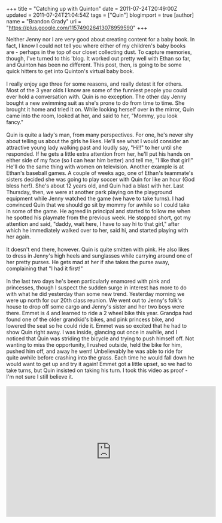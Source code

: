 +++
title = "Catching up with Quinton"
date = 2011-07-24T20:49:00Z
updated = 2011-07-24T21:04:54Z
tags = ["Quin"]
blogimport = true 
[author]
	name = "Brandon Grady"
	uri = "https://plus.google.com/115749026413078959590"
+++

Neither Jenny nor I are very good about creating content for a baby book. In fact, I know I could not tell you where either of my children's baby books are - perhaps in the top of our closet collecting dust. To capture memories, though, I've turned to this 'blog. It worked out pretty well with Ethan so far, and Quinton has been no different. This post, then, is going to be some quick hitters to get into Quinton's virtual baby book.<br /><br />I really enjoy age three for some reasons, and really detest it for others. Most of the 3 year olds I know are some of the funniest people you could ever hold a conversation with. Quin is no exception. The other day Jenny bought a new swimming suit as she's prone to do from time to time. She brought it home and tried it on. While looking herself over in the mirror, Quin came into the room, looked at her, and said to her, "Mommy, you look fancy."<br /><br />Quin is quite a lady's man, from many perspectives. For one, he's never shy about telling us about the girls he likes. He'll see what I would consider an attractive young lady walking past and loudly say, "Hi!!" to her until she responded. If he gets a little extra attention from her, he'll put his hands on either side of my face (so I can hear him better) and tell me, "I like that girl!" He'll do the same thing with women on television. Another example is at Ethan's baseball games. A couple of weeks ago, one of Ethan's teammate's sisters decided she was going to play soccer with Quin for like an hour (God bless her!). She's about 12 years old, and Quin had a blast with her. Last Thursday, then, we were at another park playing on the playground equipment while Jenny watched the game (we have to take turns). I had convinced Quin that we should go sit by mommy for awhile so I could take in some of the game. He agreed in principal and started to follow me when he spotted his playmate from the previous week. He stopped short, got my attention and said, "daddy, wait here, I have to say hi to that girl," after which he immediately walked over to her, said hi, and started playing with her again.<br /><br />It doesn't end there, however. Quin is quite smitten with pink. He also likes to dress in Jenny's high heels and sunglasses while carrying around one of her pretty purses. He gets mad at her if she takes the purse away, complaining that "I had it first!"<br /><br />In the last two days he's been particularly enamored with pink and princesses, though I suspect the sudden surge in interest has more to do with what he did yesterday than some new trend. Yesterday morning we were up north for our 20th class reunion. We went out to Jenny's folk's house to drop off some cargo and Jenny's sister and her two boys were there. Emmet is 4 and learned to ride a 2 wheel bike this year. Grandpa had found one of the older grandkid's bikes, and pink princess bike, and lowered the seat so he could ride it. Emmet was so excited that he had to show Quin right away. I was inside, glancing out once in awhile, and I noticed that Quin was striding the bicycle and trying to push himself off. Not wanting to miss the opportunity, I rushed outside, held the bike for him, pushed him off, and away he went! Unbelievably he was able to ride for quite awhile before crashing into the grass. Each time he would fall down he would want to get up and try it again! Emmet got a little upset, so we had to take turns, but Quin insisted on taking his turn. I took this video as proof - I'm not sure I still believe it.<br /><br /><iframe width="560" height="349" src="http://www.youtube.com/embed/IOXRbms_7pI" frameborder="0" allowfullscreen></iframe>
